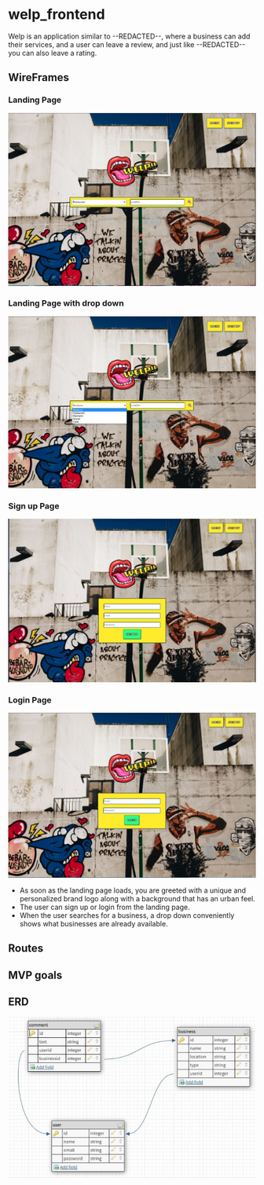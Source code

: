 # welp_frontend

Welp is an application similar to --REDACTED--, where a business can add their services, and a user can leave a review, and just like --REDACTED-- you can also leave a rating.

## WireFrames

### Landing Page

![landingPage](assets\readMe\landingPage.JPG)

### Landing Page with drop down

![dropDown](assets\readMe\landingPageDrop.jpg)

### Sign up Page

![signup](assets\readMe\signup.JPG)

### Login Page

![login](assets\readMe\login.JPG)

- As soon as the landing page loads, you are greeted with a unique and personalized brand logo along with a background that has an urban feel.
- The user can sign up or login from the landing page.
- When the user searches for a business, a drop down conveniently shows what businesses are already available.

## Routes

<!-- insert routes inventory here -->

## MVP goals

<!-- insert mvp here -->

## ERD

![ERD](assets\readMe\teamEarthFinal.JPG)
